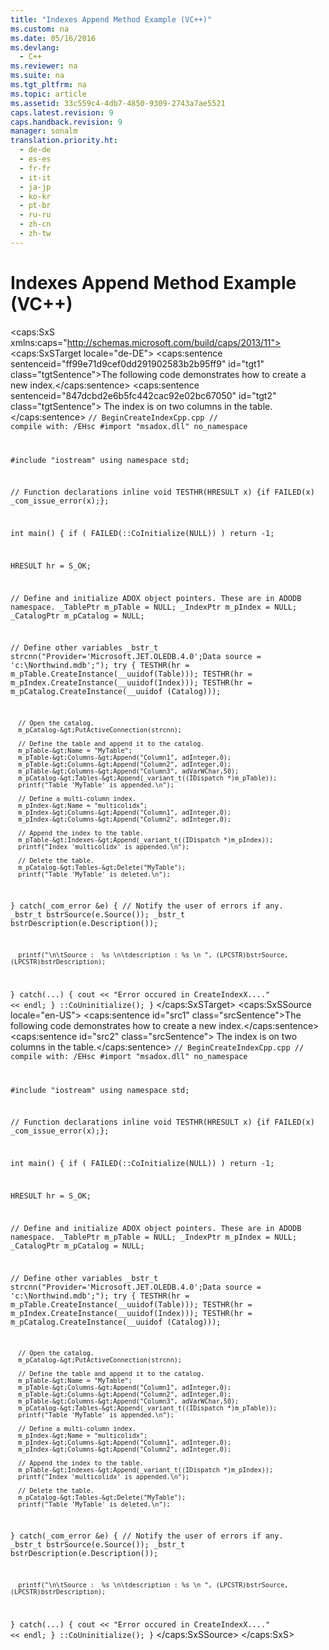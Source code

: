 ```yaml
---
title: "Indexes Append Method Example (VC++)"
ms.custom: na
ms.date: 05/16/2016
ms.devlang: 
  - C++
ms.reviewer: na
ms.suite: na
ms.tgt_pltfrm: na
ms.topic: article
ms.assetid: 33c559c4-4db7-4850-9309-2743a7ae5521
caps.latest.revision: 9
caps.handback.revision: 9
manager: sonalm
translation.priority.ht: 
  - de-de
  - es-es
  - fr-fr
  - it-it
  - ja-jp
  - ko-kr
  - pt-br
  - ru-ru
  - zh-cn
  - zh-tw
---
```

# Indexes Append Method Example (VC++)
<?xml version="1.0" encoding="utf-8"?>
<caps:SxS xmlns:caps="http://schemas.microsoft.com/build/caps/2013/11">
  <caps:SxSTarget locale="de-DE">
    <developerReferenceWithoutSyntaxDocument xsi:schemaLocation="http://ddue.schemas.microsoft.com/authoring/2003/5 http://dduestorage.blob.core.windows.net/ddueschema/developer.xsd" xmlns="http://ddue.schemas.microsoft.com/authoring/2003/5" xmlns:xlink="http://www.w3.org/1999/xlink" xmlns:xsi="http://www.w3.org/2001/XMLSchema-instance">
      <introduction>
        <para>
          <caps:sentence sentenceid="ff99e71d9cef0dd291902583b2b95ff9" id="tgt1" class="tgtSentence">The following code demonstrates how to create a new index.</caps:sentence>
          <caps:sentence sentenceid="847dcbd2e6b5fc442cac92e02bc67050" id="tgt2" class="tgtSentence"> The index is on two columns in the table.</caps:sentence>
        </para>
        <code>// BeginCreateIndexCpp.cpp
// compile with: /EHsc
#import "msadox.dll" no_namespace

#include "iostream"
using namespace std;

// Function declarations
inline void TESTHR(HRESULT x) {if FAILED(x) _com_issue_error(x);};

int main() {
   if ( FAILED(::CoInitialize(NULL)) )
      return -1;

   HRESULT hr = S_OK;

   // Define and initialize ADOX object pointers.  These are in ADODB namespace.
   _TablePtr m_pTable = NULL;
   _IndexPtr m_pIndex = NULL;
   _CatalogPtr m_pCatalog = NULL;

   // Define other variables
   _bstr_t strcnn("Provider='Microsoft.JET.OLEDB.4.0';Data source = 'c:\\Northwind.mdb';");
   try {
      TESTHR(hr = m_pTable.CreateInstance(__uuidof(Table)));
      TESTHR(hr = m_pIndex.CreateInstance(__uuidof(Index)));
      TESTHR(hr = m_pCatalog.CreateInstance(__uuidof (Catalog)));

      // Open the catalog.
      m_pCatalog-&gt;PutActiveConnection(strcnn);

      // Define the table and append it to the catalog.
      m_pTable-&gt;Name = "MyTable";
      m_pTable-&gt;Columns-&gt;Append("Column1", adInteger,0);
      m_pTable-&gt;Columns-&gt;Append("Column2", adInteger,0);
      m_pTable-&gt;Columns-&gt;Append("Column3", adVarWChar,50);
      m_pCatalog-&gt;Tables-&gt;Append(_variant_t((IDispatch *)m_pTable));
      printf("Table 'MyTable' is appended.\n");

      // Define a multi-column index.
      m_pIndex-&gt;Name = "multicolidx";
      m_pIndex-&gt;Columns-&gt;Append("Column1", adInteger,0);
      m_pIndex-&gt;Columns-&gt;Append("Column2", adInteger,0);

      // Append the index to the table.
      m_pTable-&gt;Indexes-&gt;Append(_variant_t((IDispatch *)m_pIndex));
      printf("Index 'multicolidx' is appended.\n");

      // Delete the table.
      m_pCatalog-&gt;Tables-&gt;Delete("MyTable");
      printf("Table 'MyTable' is deleted.\n");
   }
   catch(_com_error &amp;e) {
      // Notify the user of errors if any.
      _bstr_t bstrSource(e.Source());
      _bstr_t bstrDescription(e.Description());

      printf("\n\tSource :  %s \n\tdescription : %s \n ", (LPCSTR)bstrSource, (LPCSTR)bstrDescription);
   }
   catch(...) {
      cout &lt;&lt; "Error occured in CreateIndexX...." &lt;&lt; endl;
   }
   ::CoUninitialize();
}</code>
      </introduction>
      <relatedTopics></relatedTopics>
    </developerReferenceWithoutSyntaxDocument>
  </caps:SxSTarget>
  <caps:SxSSource locale="en-US">
    <developerReferenceWithoutSyntaxDocument xsi:schemaLocation="http://ddue.schemas.microsoft.com/authoring/2003/5 http://dduestorage.blob.core.windows.net/ddueschema/developer.xsd" xmlns="http://ddue.schemas.microsoft.com/authoring/2003/5" xmlns:xlink="http://www.w3.org/1999/xlink" xmlns:xsi="http://www.w3.org/2001/XMLSchema-instance">
      <introduction>
        <para>
          <caps:sentence id="src1" class="srcSentence">The following code demonstrates how to create a new index.</caps:sentence>
          <caps:sentence id="src2" class="srcSentence"> The index is on two columns in the table.</caps:sentence>
        </para>
        <code>// BeginCreateIndexCpp.cpp
// compile with: /EHsc
#import "msadox.dll" no_namespace

#include "iostream"
using namespace std;

// Function declarations
inline void TESTHR(HRESULT x) {if FAILED(x) _com_issue_error(x);};

int main() {
   if ( FAILED(::CoInitialize(NULL)) )
      return -1;

   HRESULT hr = S_OK;

   // Define and initialize ADOX object pointers.  These are in ADODB namespace.
   _TablePtr m_pTable = NULL;
   _IndexPtr m_pIndex = NULL;
   _CatalogPtr m_pCatalog = NULL;

   // Define other variables
   _bstr_t strcnn("Provider='Microsoft.JET.OLEDB.4.0';Data source = 'c:\\Northwind.mdb';");
   try {
      TESTHR(hr = m_pTable.CreateInstance(__uuidof(Table)));
      TESTHR(hr = m_pIndex.CreateInstance(__uuidof(Index)));
      TESTHR(hr = m_pCatalog.CreateInstance(__uuidof (Catalog)));

      // Open the catalog.
      m_pCatalog-&gt;PutActiveConnection(strcnn);

      // Define the table and append it to the catalog.
      m_pTable-&gt;Name = "MyTable";
      m_pTable-&gt;Columns-&gt;Append("Column1", adInteger,0);
      m_pTable-&gt;Columns-&gt;Append("Column2", adInteger,0);
      m_pTable-&gt;Columns-&gt;Append("Column3", adVarWChar,50);
      m_pCatalog-&gt;Tables-&gt;Append(_variant_t((IDispatch *)m_pTable));
      printf("Table 'MyTable' is appended.\n");

      // Define a multi-column index.
      m_pIndex-&gt;Name = "multicolidx";
      m_pIndex-&gt;Columns-&gt;Append("Column1", adInteger,0);
      m_pIndex-&gt;Columns-&gt;Append("Column2", adInteger,0);

      // Append the index to the table.
      m_pTable-&gt;Indexes-&gt;Append(_variant_t((IDispatch *)m_pIndex));
      printf("Index 'multicolidx' is appended.\n");

      // Delete the table.
      m_pCatalog-&gt;Tables-&gt;Delete("MyTable");
      printf("Table 'MyTable' is deleted.\n");
   }
   catch(_com_error &amp;e) {
      // Notify the user of errors if any.
      _bstr_t bstrSource(e.Source());
      _bstr_t bstrDescription(e.Description());

      printf("\n\tSource :  %s \n\tdescription : %s \n ", (LPCSTR)bstrSource, (LPCSTR)bstrDescription);
   }
   catch(...) {
      cout &lt;&lt; "Error occured in CreateIndexX...." &lt;&lt; endl;
   }
   ::CoUninitialize();
}</code>
      </introduction>
      <relatedTopics></relatedTopics>
    </developerReferenceWithoutSyntaxDocument>
  </caps:SxSSource>
</caps:SxS>